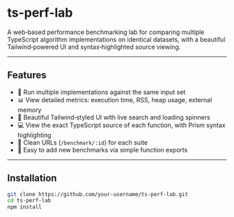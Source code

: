 # ts-perf-lab

A web‑based performance benchmarking lab for comparing multiple TypeScript algorithm implementations on identical datasets, with a beautiful Tailwind‑powered UI and syntax‑highlighted source viewing.

---

## Features

- 🚀 Run multiple implementations against the same input set
- 📊 View detailed metrics: execution time, RSS, heap usage, external memory
- 🎨 Beautiful Tailwind‑styled UI with live search and loading spinners
- 💻 View the exact TypeScript source of each function, with Prism syntax highlighting
- 🔗 Clean URLs (`/benchmark/:id`) for each suite
- 🍴 Easy to add new benchmarks via simple function exports

---

## Installation

```bash
git clone https://github.com/your-username/ts-perf-lab.git
cd ts-perf-lab
npm install
